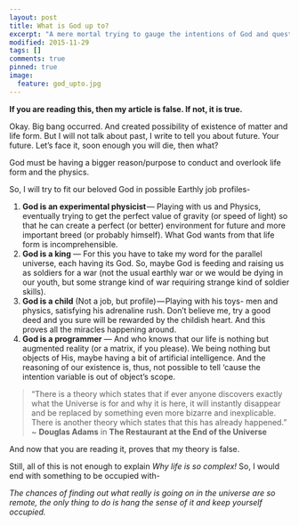 ```yaml
---
layout: post
title: What is God up to?
excerpt: "A mere mortal trying to gauge the intentions of God and question them, somethings  which  have intrigued men since the beginning of humanity."
modified: 2015-11-29
tags: []
comments: true
pinned: true
image:
  feature: god_upto.jpg
---
```


**If you are reading this, then my article is false. If not, it is true.**

Okay. Big bang occurred. And created possibility of existence of matter and life form. But I will not talk about past, I write to tell you about future. Your future. Let’s face it, soon enough you will die, then what?

God must be having a bigger reason/purpose to conduct and overlook life form and the physics.

So, I will try to fit our beloved God in possible Earthly job profiles-

1. **God is an experimental physicist** — Playing with us and Physics, eventually trying to get the perfect value of gravity (or speed of light) so that he can create a perfect (or better) environment for future and more important breed (or probably himself). What God wants from that life form is incomprehensible. 
2. **God is a king** — For this you have to take my word for the parallel universe, each having its God. So, maybe God is feeding and raising us as soldiers for a war (not the usual earthly war or we would be dying in our youth, but some strange kind of war requiring strange kind of soldier skills).
3. **God is a child** (Not a job, but profile) — Playing with his toys- men and physics, satisfying his adrenaline rush. Don’t believe me, try a good deed and you sure will be rewarded by the childish heart. And this proves all the miracles happening around.
4. **God is a programmer** — And who knows that our life is nothing but augmented reality (or a matrix, if you please). We being nothing but objects of His, maybe having a bit of artificial intelligence. And the reasoning of our existence is, thus, not possible to tell ‘cause the intention variable is out of object’s scope.

> “There is a theory which states that if ever anyone discovers exactly what the Universe is for and why it is here, it will instantly disappear and be replaced by something even more bizarre and inexplicable. There is another theory which states that this has already happened.” ~ **Douglas Adams** in **The Restaurant at the End of the Universe**

And now that you are reading it, proves that my theory is false.

Still, all of this is not enough to explain *Why life is so complex!* So, I would end with something to be occupied with-

*The chances of finding out what really is going on in the universe are so remote, the only thing to do is hang the sense of it and keep yourself occupied.*